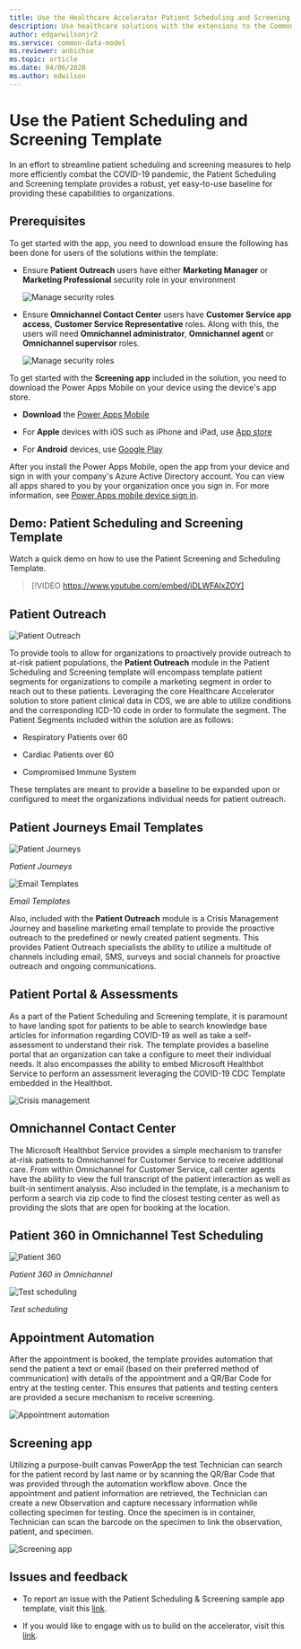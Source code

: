 ```yaml
---
title: Use the Healthcare Accelerator Patient Scheduling and Screening Template - Dynamics 365 | Microsoft Docs
description: Use healthcare solutions with the extensions to the Common Data Model and built-in forms and views of the Dynamics 365 Healthcare Accelerator.
author: edgarwilsonjr2
ms.service: common-data-model
ms.reviewer: anbichse
ms.topic: article
ms.date: 04/06/2020
ms.author: edwilson
---
```


# Use the Patient Scheduling and Screening Template

In an effort to streamline patient scheduling and screening measures to help
more efficiently combat the COVID-19 pandemic, the Patient Scheduling and
Screening template provides a robust, yet easy-to-use baseline for providing
these capabilities to organizations.

## Prerequisites

To get started with the app, you need to download ensure the following has been
done for users of the solutions within the template:

-   Ensure **Patient Outreach** users have either **Marketing Manager** or **Marketing
    Professional** security role in your environment

    ![Manage security roles](media/security-role1.png "Manage security roles")

-   Ensure **Omnichannel Contact Center** users have **Customer Service app
    access**, **Customer Service Representative** roles. Along with this, the users
    will need **Omnichannel administrator**, **Omnichannel agent** or **Omnichannel supervisor** roles.

    ![Manage security roles](media/security-role2.png "Manage security roles")

To get started with the **Screening app** included in the solution, you need to
download the Power Apps Mobile on your device using the device's app store.

-   **Download** the [Power Apps
    Mobile](https://powerapps.microsoft.com/downloads)

-   For **Apple** devices with iOS such as iPhone and iPad, use [App
    store](https://aka.ms/powerappsios)

-   For **Android** devices, use [Google Play](https://aka.ms/powerappsandroid)

After you install the Power Apps Mobile, open the app from your device and sign
in with your company's Azure Active Directory account. You can view all apps
shared to you by your organization once you sign in. For more information, see
[Power Apps mobile device sign
in](https://docs.microsoft.com/powerapps/user/run-app-client#open-power-apps-and-sign-in).

## Demo: Patient Scheduling and Screening Template

Watch a quick demo on how to use the Patient Screening and Scheduling Template.

> [!VIDEO https://www.youtube.com/embed/iDLWFAlxZOY]

## Patient Outreach

![Patient Outreach](media/patient-outreach.jpg "Patient Outreach")

To provide tools to allow for organizations to proactively provide outreach to
at-risk patient populations, the **Patient Outreach** module in the Patient
Scheduling and Screening template will encompass template patient segments for
organizations to compile a marketing segment in order to reach out to these
patients. Leveraging the core Healthcare Accelerator solution to store patient
clinical data in CDS, we are able to utilize conditions and the corresponding
ICD-10 code in order to formulate the segment. The Patient Segments included
within the solution are as follows:

-   Respiratory Patients over 60

-   Cardiac Patients over 60

-   Compromised Immune System

These templates are meant to provide a baseline to be expanded upon or
configured to meet the organizations individual needs for patient outreach.

## Patient Journeys Email Templates

![Patient Journeys](media/patient-journeys.jpg "Patient Journeys")

*Patient Journeys*


![Email Templates](media/email-templates.jpg "Email Templates")

*Email Templates*

Also, included with the **Patient Outreach** module is a Crisis Management Journey
and baseline marketing email template to provide the proactive outreach to the
predefined or newly created patient segments. This provides Patient Outreach
specialists the ability to utilize a multitude of channels including email, SMS,
surveys and social channels for proactive outreach and ongoing communications.

## Patient Portal & Assessments

As a part of the Patient Scheduling and Screening template, it is paramount to have
landing spot for patients to be able to search knowledge base articles for
information regarding COVID-19 as well as take a self-assessment to understand
their risk. The template provides a baseline portal that an organization can
take a configure to meet their individual needs. It also encompasses the ability
to embed Microsoft Healthbot Service to perform an assessment leveraging the
COVID-19 CDC Template embedded in the Healthbot.

![Crisis management](media/crisis-management.png "crisis-management")

## Omnichannel Contact Center

The Microsoft Healthbot Service provides a simple mechanism to transfer at-risk
patients to Omnichannel for Customer Service to receive additional care. From
within Omnichannel for Customer Service, call center agents have the ability to
view the full transcript of the patient interaction as well as built-in
sentiment analysis. Also included in the template, is a mechanism to perform a
search via zip code to find the closest testing center as well as providing the
slots that are open for booking at the location.

## Patient 360 in Omnichannel Test Scheduling

![Patient 360](media/patient-360.png "Patient 360")

*Patient 360 in Omnichannel*


![Test scheduling](media/test-scheduling.png "Test scheduling")

*Test scheduling*

## Appointment Automation

After the appointment is booked, the template provides automation that send the
patient a text or email (based on their preferred method of communication) with
details of the appointment and a QR/Bar Code for entry at the testing center.
This ensures that patients and testing centers are provided a secure mechanism
to receive screening.

![Appointment automation](media/appointment-automation.png "appointment-automation")

## Screening app

Utilizing a purpose-built canvas PowerApp the test Technician can search for the
patient record by last name or by scanning the QR/Bar Code that was provided
through the automation workflow above. Once the appointment and patient
information are retrieved, the Technician can create a new Observation and
capture necessary information while collecting specimen for testing. Once the
specimen is in container, Technician can scan the barcode on the specimen to
link the observation, patient, and specimen.

![Screening app](media/screening-app.png "Screening app")

## Issues and feedback

-   To report an issue with the Patient Scheduling & Screening sample app
    template, visit this
    [link](mailto:dynindaccsupport@microsoft.com?subject=Assistance%20for%20Health%20Care%20Accelerator%20from%20Appsource).

-   If you would like to engage with us to build on the accelerator, visit this [link](https://aka.ms/cdmengage).

